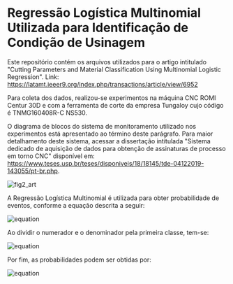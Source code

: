 # Regressão Logística Multinomial Utilizada para Identificação de Condição de Usinagem

Este repositório contém os arquivos utilizados para o artigo intitulado "Cutting Parameters and Material Classification Using Multinomial Logistic Regression". Link: https://latamt.ieeer9.org/index.php/transactions/article/view/6952

Para coleta dos dados, realizou-se experimentos na máquina CNC ROMI Centur 30D e com a ferramenta de corte da empresa Tungaloy cujo código é TNMG160408R-C
NS530.

O diagrama de blocos do sistema de monitoramento utilizado nos experimentos está apresentado ao término deste parágrafo. Para maior detalhamento deste sistema, acessar a dissertação intitulada "Sistema dedicado de aquisição de dados para obtenção de assinaturas de processo em torno CNC" disponível em: https://www.teses.usp.br/teses/disponiveis/18/18145/tde-04122019-143055/pt-br.php.

![fig2_art](https://user-images.githubusercontent.com/70539330/160392804-7a7cc871-de73-4894-add2-7be941f71b67.png)

A Regressão Logística Multinomial é utilizada para obter probabilidade de eventos, conforme a equação descrita a seguir:

![equation](https://user-images.githubusercontent.com/70539330/160398731-69d7e719-b640-441a-82c5-882ff6f9e697.gif)

Ao dividir o numerador e o denominador pela primeira classe, tem-se:

![equation](https://user-images.githubusercontent.com/70539330/160397911-bff150bc-dd25-4e8e-89b7-a1e9da13778b.gif)

Por fim, as probabilidades podem ser obtidas por:

![equation](https://user-images.githubusercontent.com/70539330/160398335-7c332445-c337-4214-96f7-f002566d9c4e.gif)

